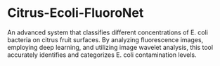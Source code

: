 # Citrus-Ecoli-FluoroNet
An advanced system that classifies different concentrations of E. coli bacteria on citrus fruit surfaces. By analyzing fluorescence images, employing deep learning, and utilizing image wavelet analysis, this tool accurately identifies and categorizes E. coli contamination levels.
